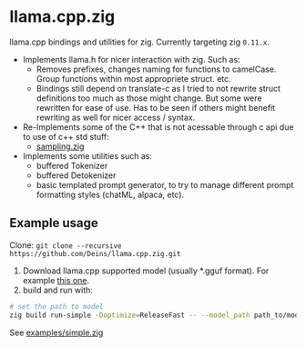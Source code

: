 # llama.cpp.zig
llama.cpp bindings and utilities for zig. Currently targeting zig `0.11.x`.

* Implements llama.h for nicer interaction with zig. Such as:
    * Removes prefixes, changes naming for functions to camelCase. Group functions within most appropriete struct. etc.
    * Bindings still depend on translate-c as I tried to not rewrite struct definitions too much as those might change. But some were rewritten for ease of use. Has to be seen if others might benefit rewriting as well for nicer access / syntax.
* Re-Implements some of the C++ that is not acessable through c api due to use of c++ std stuff:
    * [sampling.zig](./llama.cpp.zig/sampling.zig)
* Implements some utilities such as:
    * buffered Tokenizer
    * buffered Detokenizer
    * basic templated prompt generator, to try to manage different prompt formatting styles (chatML, alpaca, etc). 

## Example usage
Clone: `git clone --recursive https://github.com/Deins/llama.cpp.zig.git`
1. Download llama.cpp supported model (usually *.gguf format). For example [this one](https://huggingface.co/TheBloke/rocket-3B-GGUF).
2. build and run with:
```bash
# set the path to model
zig build run-simple -Doptimize=ReleaseFast -- --model_path path_to/model.gguf --prompt "Hello! I am AI, and here are the 10 things I like to think about:"
```
See [examples/simple.zig](examples/simple.zig) 
